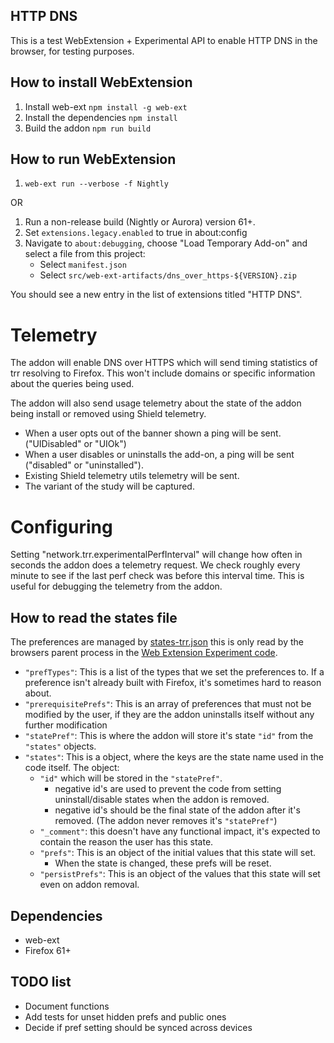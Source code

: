 ## HTTP DNS

This is a test WebExtension + Experimental API to enable HTTP DNS in the browser, for
testing purposes.

## How to install WebExtension

1. Install web-ext `npm install -g web-ext`
2. Install the dependencies `npm install`
3. Build the addon `npm run build`

## How to run WebExtension
1. `web-ext run --verbose -f Nightly`

OR

1. Run a non-release build (Nightly or Aurora) version 61+.
2. Set `extensions.legacy.enabled` to true in about:config
3. Navigate to `about:debugging`, choose
   "Load Temporary Add-on" and select a file from this project:
   - Select `manifest.json`
   - Select `src/web-ext-artifacts/dns_over_https-${VERSION}.zip`

You should see a new entry in the list of extensions titled "HTTP DNS".

# Telemetry

The addon will enable DNS over HTTPS which will send timing statistics of trr resolving to Firefox. This won't include domains or specific information about the queries being used.

The addon will also send usage telemetry about the state of the addon being install or removed using Shield telemetry.
- When a user opts out of the banner shown a ping will be sent. ("UIDisabled" or "UIOk")
- When a user disables or uninstalls the add-on, a ping will be sent ("disabled" or "uninstalled").
- Existing Shield telemetry utils telemetry will be sent.
- The variant of the study will be captured.

# Configuring

Setting "network.trr.experimentalPerfInterval" will change how often in seconds the addon does a telemetry request. We check roughly every minute to see if the last perf check was before this interval time.
This is useful for debugging the telemetry from the addon.

## How to read the states file

The preferences are managed by [states-trr.json](/src/states-trr.json) this is only read by the browsers parent process in the [Web Extension Experiment code](src/experiments/settings/api.js).

- `"prefTypes"`: This is a list of the types that we set the preferences to. If a preference isn't already built with Firefox, it's sometimes hard to reason about.
- `"prerequisitePrefs"`: This is an array of preferences that must not be modified by the user, if they are the addon uninstalls itself without any further modification
- `"statePref"`: This is where the addon will store it's state `"id"` from the `"states"` objects.
- `"states"`: This is a object, where the keys are the state name used in the code itself. The object:
    - `"id"` which will be stored in the `"statePref"`.
        - negative id's are used to prevent the code from setting uninstall/disable states when the addon is removed.
        - negative id's should be the final state of the addon after it's removed. (The addon never removes it's `"statePref"`)
    - `"_comment"`: this doesn't have any functional impact, it's expected to contain the reason the user has this state.
    - `"prefs"`: This is an object of the initial values that this state will set.
         - When the state is changed, these prefs will be reset.
    - `"persistPrefs"`: This is an object of the values that this state will set even on addon removal.

## Dependencies

- web-ext
- Firefox 61+

## TODO list

- Document functions
- Add tests for unset hidden prefs and public ones
- Decide if pref setting should be synced across devices

